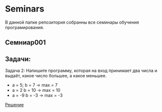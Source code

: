 # Seminars
В данной папке репозитория собранны все семинары обучения програмирования.
## Семниар001
## Задачи:
Задача 2: Напишите программу, которая на вход принимает два числа и выдаёт, какое число большее, а какое меньшее.

- a = 5; b = 7 -> max = 7
- a = 2 b = 10 -> max = 10
- a = -9 b = -3 -> max = -3

[Решение](https://github.com/BigWolf21/Seminars/blob/main/Seminar01HW01.cs)




